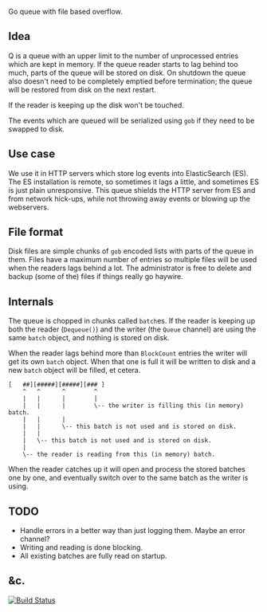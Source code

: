 Go queue with file based overflow.

Idea
----

Q is a queue with an upper limit to the number of unprocessed entries which are
kept in memory. If the queue reader starts to lag behind too much, parts of the
queue will be stored on disk. On shutdown the queue also doesn't need to be
completely emptied before termination; the queue will be restored from disk on
the next restart.

If the reader is keeping up the disk won't be touched.

The events which are queued will be serialized using `gob` if they need to be
swapped to disk.


Use case
--------

We use it in HTTP servers which store log events
into ElasticSearch (ES). The ES installation is remote, so sometimes it lags a
little, and sometimes ES is just plain unresponsive. This queue shields the HTTP
server from ES and from network hick-ups, while not throwing away events or blowing up the webservers.


File format
-----------

Disk files are simple chunks of `gob` encoded lists with parts of the queue in
them. Files have a maximum number of entries so multiple files will be used
when the readers lags behind a lot. The administrator is free to delete and
backup (some of the) files if things really go haywire.


Internals
---------

The queue is chopped in chunks called `batch`es. If the reader is keeping up
both the reader (`Dequeue()`) and the writer (the `Queue` channel) are using
the same `batch` object, and nothing is stored on disk.

When the reader lags behind more than `BlockCount` entries the writer will get
its own `batch` object. When that one is full it will be written to disk and
a new `batch` object will be filled, et cetera.

```
[   ##][#####][#####][### ]
    ^   ^      ^        ^
    |   |      |        |
    |   |      |        \-- the writer is filling this (in memory) batch.
    |   |      |         
    |   |      \-- this batch is not used and is stored on disk.
    |   |
    |   \-- this batch is not used and is stored on disk.
    |
    \-- the reader is reading from this (in memory) batch.
```

When the reader catches up it will open and process the stored batches one by one, and
eventually switch over to the same batch as the writer is using.


TODO
----

- Handle errors in a better way than just logging them. Maybe an error channel?
- Writing and reading is done blocking.
- All existing batches are fully read on startup.


&c.
---

[![Build Status](https://travis-ci.org/alicebob/q.svg?branch=master)](https://travis-ci.org/alicebob/q)

